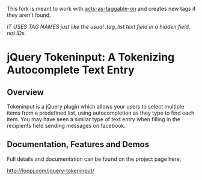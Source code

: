 This fork is meant to work with [acts-as-taggable-on](https://github.com/mbleigh/acts-as-taggable-on) and creates new tags if they aren't found.

*IT USES TAG NAMES just like the usual :tag_list text field in a hidden field, not IDs.*


jQuery Tokeninput: A Tokenizing Autocomplete Text Entry
=======================================================

Overview
--------
Tokeninput is a jQuery plugin which allows your users to select multiple items from a predefined list, using autocompletion as they type to find each item. You may have seen a similar type of text entry when filling in the recipients field sending messages on facebook.

Documentation, Features and Demos
---------------------------------
Full details and documentation can be found on the project page here:

<http://loopj.com/jquery-tokeninput/>